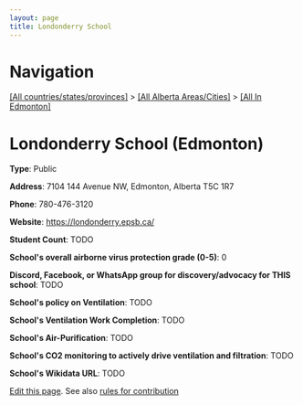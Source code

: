 ```yaml
---
layout: page
title: Londonderry School
---
```

# Navigation

[[All countries/states/provinces]](../../..) > [[All Alberta Areas/Cities]](../..) > [[All In Edmonton]](..)

# Londonderry School (Edmonton)

**Type**: Public

**Address**: 7104 144 Avenue NW, Edmonton, Alberta T5C 1R7

**Phone**: 780-476-3120

**Website**: <https://londonderry.epsb.ca/>

**Student Count**: TODO

**School's overall airborne virus protection grade (0-5)**: 0

**Discord, Facebook, or WhatsApp group for discovery/advocacy for THIS school**: TODO

**School's policy on Ventilation**: TODO

**School's Ventilation Work Completion**: TODO

**School's Air-Purification**: TODO

**School's CO2 monitoring to actively drive ventilation and filtration**: TODO

**School's Wikidata URL**: TODO


[Edit this page](https://github.com/ventilate-schools/AB/edit/main/./Edmonton/Londonderry_School.md). See also [rules for contribution](../../../contribution-rules/)